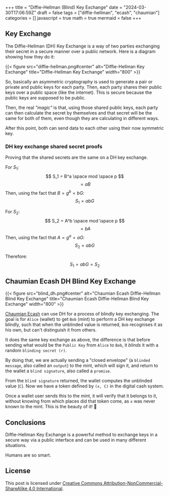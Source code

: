 +++
title = "Diffie-Hellman (Blind) Key Exchange"
date = "2024-03-30T17:06:59Z"
draft = false
tags = ["diffie-hellman", "ecash", "chaumian"]
categories = []
javascript = true
math = true
mermaid = false
+++

## Key Exchange

The Diffie-Hellman (DH) Key Exchange is a way of two parties exchanging their secret in a secure manner over a public network. Here is a diagram showing how they do it:

{{< figure src="diffie-hellman.png#center" alt="Diffie-Hellman Key Exchange" title="Diffie-Hellman Key Exchange" width="800" >}}

So, basically an asymmetric cryptography is used to generate a pair or private and public keys for each party. Then, each party shares their public keys over a public space (like the internet). This is secure because the public keys are supposed to be public.

Then, the real _"magic"_ is that, using those shared public keys, each party can then calculate the secret by themselves and that secret will be the same for both of them, even though they are calculating in different ways.

After this point, both can send data to each other using their now symmetric key.

### DH key exchange shared secret proofs

Proving that the shared secrets are the same on a DH key exchange.

For $S_1$:
$$ S_1 = B^a \space mod \space p $$
$$ = aB $$
Then, using the fact that $B = g^b = bG$:
$$ S_1= abG $$

For $S_2$:
$$ S_2 = A^b \space mod \space p $$
$$ = bA $$
Then, using the fact that $A = g^a = aG$:
$$ S_2= abG $$

Therefore:
$$ S_1 = abG = S_2 $$

## Chaumian Ecash DH Blind Key Exchange

{{< figure src="blind_dh.png#center" alt="Chaumian Ecash Diffie-Hellman Blind Key Exchange" title="Chaumian Ecash Diffie-Hellman Blind Key Exchange" width="800" >}}

[Chaumian Ecash](https://cypherpunks.venona.com/date/1996/03/msg01848.html) can use DH for a process of blindly key exchanging. The goal is for `Alice` (wallet) to get `Bob` (mint) to perform a DH key exchange blindly, such that when the unblinded value is returned, `Bob` recognises it as his own, but can't distinguish it from others.

It does the same key exchange as above, the difference is that before sending what would be the `Public Key` from `Alice` to `Bob`, it _blinds_ it with a random `blinding secret (r)`.

By doing that, we are actually sending a "closed envelope" (a `blinded message`, also called an `output`) to the mint, which will sign it, and return to the wallet a `blind signature`, also called a `promise`.

From the `blind signature` returned, the wallet computes the unblinded value (`C`). Now we have a token defined by `(x, C)` in the digital cash system.

Once a wallet user sends this to the mint, it will verify that it belongs to it, without knowing from which places did that token come, as `x` was never known to the mint. This is the beauty of it! 🔐

## Conclusions

Diffie-Hellman Key Exchange is a powerful method to exchange keys in a secure way via a public interface and can be used in many different situations.

Humans are so smart.

## License

This post is licensed under [Creative Commons Attribution-NonCommercial-ShareAlike 4.0 International][cc-by-nc-sa].

[cc-by-nc-sa]: http://creativecommons.org/licenses/by-nc-sa/4.0/
